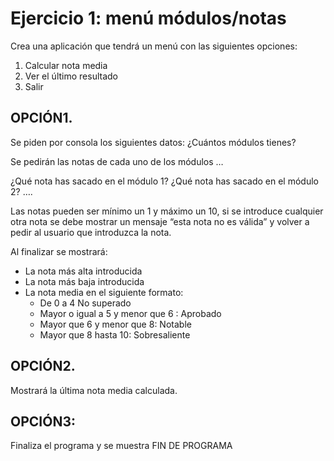 # Ejercicio 1: menú módulos/notas
Crea una aplicación que tendrá un menú con las siguientes opciones:
  1. Calcular nota media
  2. Ver el último resultado
  3. Salir

## OPCIÓN1.
Se piden por consola los siguientes datos:
¿Cuántos módulos tienes?

Se pedirán las notas de cada uno de los módulos …

¿Qué nota has sacado en el módulo 1?
¿Qué nota has sacado en el módulo 2? ….

Las notas pueden ser mínimo un 1 y máximo un 10, si se introduce cualquier otra nota se debe mostrar un mensaje “esta nota no es válida” y volver a pedir al usuario que introduzca la nota.

Al finalizar se mostrará:
 - La nota más alta introducida
 - La nota más baja introducida
 - La nota media en el siguiente formato:
   - De 0 a 4 No superado
   - Mayor o igual a 5 y menor que 6 : Aprobado
   - Mayor que 6 y menor que 8: Notable
   - Mayor que 8 hasta 10: Sobresaliente

## OPCIÓN2.
Mostrará la última nota media calculada.

## OPCIÓN3:

Finaliza el programa y se muestra FIN DE PROGRAMA
